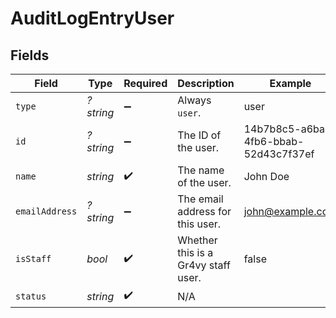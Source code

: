 # AuditLogEntryUser


## Fields

| Field                                | Type                                 | Required                             | Description                          | Example                              |
| ------------------------------------ | ------------------------------------ | ------------------------------------ | ------------------------------------ | ------------------------------------ |
| `type`                               | *?string*                            | :heavy_minus_sign:                   | Always `user`.                       | user                                 |
| `id`                                 | *?string*                            | :heavy_minus_sign:                   | The ID of the user.                  | 14b7b8c5-a6ba-4fb6-bbab-52d43c7f37ef |
| `name`                               | *string*                             | :heavy_check_mark:                   | The name of the user.                | John Doe                             |
| `emailAddress`                       | *?string*                            | :heavy_minus_sign:                   | The email address for this user.     | john@example.com                     |
| `isStaff`                            | *bool*                               | :heavy_check_mark:                   | Whether this is a Gr4vy staff user.  | false                                |
| `status`                             | *string*                             | :heavy_check_mark:                   | N/A                                  |                                      |